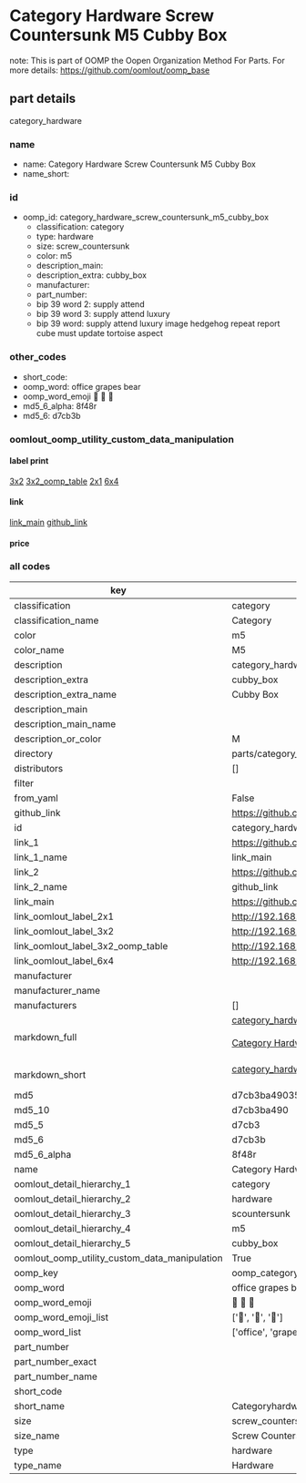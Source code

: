 # Category Hardware Screw Countersunk M5 Cubby Box  

note: This is part of OOMP the Oopen Organization Method For Parts. For more details: https://github.com/oomlout/oomp_base

##  part details



category_hardware

### name
* name: Category Hardware Screw Countersunk M5 Cubby Box
* name_short: 
### id
* oomp_id: category_hardware_screw_countersunk_m5_cubby_box
  * classification: category
  * type: hardware
  * size: screw_countersunk
  * color: m5
  * description_main: 
  * description_extra: cubby_box
  * manufacturer: 
  * part_number: 
  * bip 39 word 2: supply attend
  * bip 39 word 3: supply attend luxury
  * bip 39 word: supply attend luxury image hedgehog repeat report cube must update tortoise aspect

### other_codes
* short_code: 
* oomp_word: office grapes bear
* oomp_word_emoji :office: :grapes: :bear:
* md5_6_alpha: 8f48r
* md5_6: d7cb3b






### oomlout_oomp_utility_custom_data_manipulation
#### label print
[3x2](http://192.168.1.245:1112/?label=oomp%208f48r)
[3x2_oomp_table](http://192.168.1.107:1112/?label=oomp%208f48r)
[2x1](http://192.168.1.242:1112/?label=oomp%208f48r)
[6x4](http://192.168.1.55:1112/?label=oomp%208f48r)    

#### link

[link_main](https://github.com/oomlout/oomlout_oomp_current_version_messy/tree/main/parts/category_hardware_screw_countersunk_m5_cubby_box) [github_link](https://github.com/oomlout/oomlout_oomp_part_src/tree/main/parts/category_hardware_screw_countersunk_m5_cubby_box)                             

#### price







### all codes 
| key | value |  
| --- | --- |  
| classification | category |  
| classification_name | Category |  
| color | m5 |  
| color_name | M5 |  
| description | category_hardware |  
| description_extra | cubby_box |  
| description_extra_name | Cubby Box |  
| description_main |  |  
| description_main_name |  |  
| description_or_color | M  |  
| directory | parts/category_hardware_screw_countersunk_m5_cubby_box |  
| distributors | [] |  
| filter |  |  
| from_yaml | False |  
| github_link | https://github.com/oomlout/oomlout_oomp_part_src/tree/main/parts/category_hardware_screw_countersunk_m5_cubby_box |  
| id | category_hardware_screw_countersunk_m5_cubby_box |  
| link_1 | https://github.com/oomlout/oomlout_oomp_current_version_messy/tree/main/parts/category_hardware_screw_countersunk_m5_cubby_box |  
| link_1_name | link_main |  
| link_2 | https://github.com/oomlout/oomlout_oomp_part_src/tree/main/parts/category_hardware_screw_countersunk_m5_cubby_box |  
| link_2_name | github_link |  
| link_main | https://github.com/oomlout/oomlout_oomp_current_version_messy/tree/main/parts/category_hardware_screw_countersunk_m5_cubby_box |  
| link_oomlout_label_2x1 | http://192.168.1.242:1112/?label=oomp%208f48r |  
| link_oomlout_label_3x2 | http://192.168.1.245:1112/?label=oomp%208f48r |  
| link_oomlout_label_3x2_oomp_table | http://192.168.1.107:1112/?label=oomp%208f48r |  
| link_oomlout_label_6x4 | http://192.168.1.55:1112/?label=oomp%208f48r |  
| manufacturer |  |  
| manufacturer_name |  |  
| manufacturers | [] |  
| markdown_full | [category_hardware_screw_countersunk_m5_cubby_box](https://github.com/oomlout/oomlout_oomp_current_version_messy/tree/main/parts/category_hardware_screw_countersunk_m5_cubby_box)<br>[](https://github.com/oomlout/oomlout_oomp_current_version_messy/tree/main/parts/category_hardware_screw_countersunk_m5_cubby_box)<br>[Category Hardware Screw Countersunk M5 Cubby Box](https://github.com/oomlout/oomlout_oomp_current_version_messy/tree/main/parts/category_hardware_screw_countersunk_m5_cubby_box)<br><br> |  
| markdown_short | [category_hardware_screw_countersunk_m5_cubby_box](https://github.com/oomlout/oomlout_oomp_current_version_messy/tree/main/parts/category_hardware_screw_countersunk_m5_cubby_box)<br><br> |  
| md5 | d7cb3ba4903576dedab547150a83a6ce |  
| md5_10 | d7cb3ba490 |  
| md5_5 | d7cb3 |  
| md5_6 | d7cb3b |  
| md5_6_alpha | 8f48r |  
| name | Category Hardware Screw Countersunk M5 Cubby Box |  
| oomlout_detail_hierarchy_1 | category |  
| oomlout_detail_hierarchy_2 | hardware |  
| oomlout_detail_hierarchy_3 | scountersunk |  
| oomlout_detail_hierarchy_4 | m5 |  
| oomlout_detail_hierarchy_5 | cubby_box |  
| oomlout_oomp_utility_custom_data_manipulation | True |  
| oomp_key | oomp_category_hardware_screw_countersunk_m5_cubby_box |  
| oomp_word | office grapes bear |  
| oomp_word_emoji | :office: :grapes: :bear: |  
| oomp_word_emoji_list | [':office:', ':grapes:', ':bear:'] |  
| oomp_word_list | ['office', 'grapes', 'bear'] |  
| part_number |  |  
| part_number_exact |  |  
| part_number_name |  |  
| short_code |  |  
| short_name | Categoryhardware |  
| size | screw_countersunk |  
| size_name | Screw Countersunk |  
| type | hardware |  
| type_name | Hardware |  
